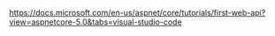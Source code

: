 
https://docs.microsoft.com/en-us/aspnet/core/tutorials/first-web-api?view=aspnetcore-5.0&tabs=visual-studio-code
